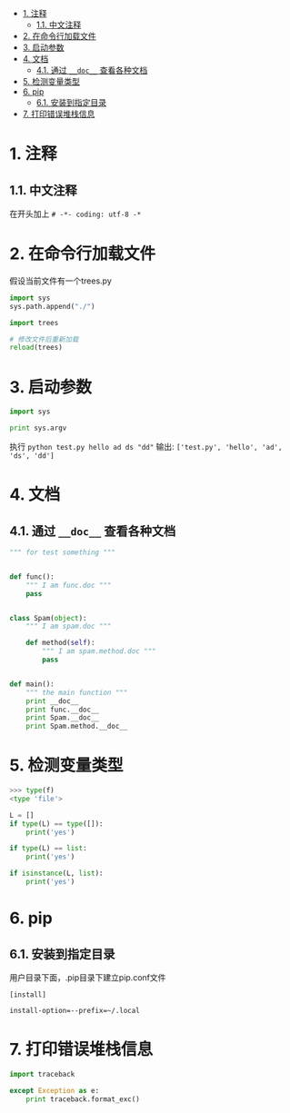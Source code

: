 <!-- TOC -->

- [1. 注释](#1-注释)
    - [1.1. 中文注释](#11-中文注释)
- [2. 在命令行加载文件](#2-在命令行加载文件)
- [3. 启动参数](#3-启动参数)
- [4. 文档](#4-文档)
    - [4.1. 通过 `__doc__` 查看各种文档](#41-通过-__doc__-查看各种文档)
- [5. 检测变量类型](#5-检测变量类型)
- [6. pip](#6-pip)
    - [6.1. 安装到指定目录](#61-安装到指定目录)
- [7. 打印错误堆栈信息](#7-打印错误堆栈信息)

<!-- /TOC -->


# 1. 注释

## 1.1. 中文注释

在开头加上 `# -*- coding: utf-8 -*`



# 2. 在命令行加载文件

假设当前文件有一个trees.py

```py
import sys
sys.path.append("./")

import trees

# 修改文件后重新加载
reload(trees)
```


# 3. 启动参数

```python
import sys

print sys.argv
```

执行 `python test.py hello ad ds "dd"`
输出: `['test.py', 'hello', 'ad', 'ds', 'dd']`


# 4. 文档

## 4.1. 通过 `__doc__` 查看各种文档

```py
""" for test something """


def func():
    """ I am func.doc """
    pass


class Spam(object):
    """ I am spam.doc """

    def method(self):
        """ I am spam.method.doc """
        pass


def main():
    """ the main function """
    print __doc__
    print func.__doc__
    print Spam.__doc__
    print Spam.method.__doc__
```





# 5. 检测变量类型

```python
>>> type(f)
<type 'file'>
```

```python
L = []
if type(L) == type([]):
	print('yes')

if type(L) == list:
	print('yes')

if isinstance(L, list):
	print('yes')
```



# 6. pip

## 6.1. 安装到指定目录

用户目录下面，.pip目录下建立pip.conf文件

```
[install]

install-option=--prefix=~/.local
```



# 7. 打印错误堆栈信息

```python
import traceback

except Exception as e:
    print traceback.format_exc()
```



